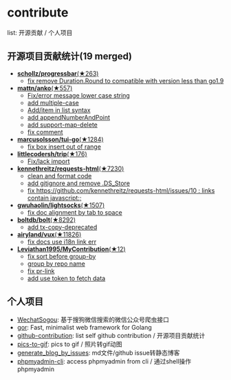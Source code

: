 # contribute
list: 开源贡献 / 个人项目

## 开源项目贡献统计(19 merged)

* [**schollz/progressbar**(★263)](https://github.com/schollz/progressbar)
  * [fix remove Duration.Round to compatible with version less than go1.9](https://github.com/schollz/progressbar/pull/3)
* [**mattn/anko**(★557)](https://github.com/mattn/anko)
  * [Fix/error message lower case string](https://github.com/mattn/anko/pull/191)
  * [add multiple-case](https://github.com/mattn/anko/pull/190)
  * [Add/item in list syntax](https://github.com/mattn/anko/pull/185)
  * [add appendNumberAndPoint](https://github.com/mattn/anko/pull/165)
  * [add support-map-delete](https://github.com/mattn/anko/pull/130)
  * [fix comment](https://github.com/mattn/anko/pull/127)
* [**marcusolsson/tui-go**(★1284)](https://github.com/marcusolsson/tui-go)
  * [fix box insert out of range](https://github.com/marcusolsson/tui-go/pull/62)
* [**littlecodersh/trip**(★176)](https://github.com/littlecodersh/trip)
  * [Fix/lack import](https://github.com/littlecodersh/trip/pull/2)
* [**kennethreitz/requests-html**(★7230)](https://github.com/kennethreitz/requests-html)
  * [clean and format code](https://github.com/kennethreitz/requests-html/pull/56)
  * [add gitignore and remove .DS_Store](https://github.com/kennethreitz/requests-html/pull/43)
  * [fix https://github.com/kennethreitz/requests-html/issues/10 : links contain javascript:;](https://github.com/kennethreitz/requests-html/pull/11)
* [**gwuhaolin/lightsocks**(★1507)](https://github.com/gwuhaolin/lightsocks)
  * [fix doc alignment by tab to space](https://github.com/gwuhaolin/lightsocks/pull/33)
* [**boltdb/bolt**(★8292)](https://github.com/boltdb/bolt)
  * [add tx-copy-deprecated](https://github.com/boltdb/bolt/pull/748)
* [**airyland/vux**(★11826)](https://github.com/airyland/vux)
  * [fix docs use i18n link err](https://github.com/airyland/vux/pull/2130)
* [**Leviathan1995/MyContribution**(★12)](https://github.com/Leviathan1995/MyContribution)
  * [fix sort before group-by](https://github.com/Leviathan1995/MyContribution/pull/11)
  * [group by repo name](https://github.com/Leviathan1995/MyContribution/pull/10)
  * [fix pr-link](https://github.com/Leviathan1995/MyContribution/pull/9)
  * [add use token to fetch data](https://github.com/Leviathan1995/MyContribution/pull/6)

## 个人项目

* [WechatSogou](https://github.com/Chyroc/WechatSogou): 基于搜狗微信搜索的微信公众号爬虫接口
* [gor](https://github.com/Chyroc/gor): Fast, minimalist web framework for Golang
* [github-contribution](https://github.com/Chyroc/github-contribution): list self github contribution / 开源项目贡献统计
* [pics-to-gif](https://github.com/Chyroc/pics-to-gif): pics to gif / 照片转gif动图
* [generate_blog_by_issues](https://github.com/Chyroc/generate_blog_by_issues): md文件/github issue转静态博客
* [phpmyadmin-cli](https://github.com/Chyroc/phpmyadmin-cli): access phpmyadmin from cli / 通过shell操作phpmyadmin
